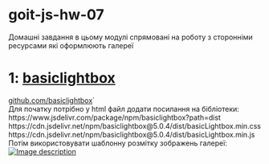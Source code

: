 # goit-js-hw-07

Домашні завдання в цьому модулі спрямовані на роботу з сторонніми ресурсами які оформлюють галереї

<h1>1: <a href="https://basiclightbox.electerious.com/" target="_blank">basiclightbox</a></h1>
<a href="https://github.com/electerious/basicLightbox">github.com/basiclightbox</a>`
<br>
Для початку потрібно у html файл додати посилання на бібліотеки:
<br>
https://www.jsdelivr.com/package/npm/basiclightbox?path=dist
<br>
https://cdn.jsdelivr.net/npm/basiclightbox@5.0.4/dist/basicLightbox.min.css
https://cdn.jsdelivr.net/npm/basiclightbox@5.0.4/dist/basicLightbox.min.js
<br>
Потім використовувати шаблонну розмітку зображень галереї:
<br>
<div class="gallery__item">
  <a class="gallery__link" href="large-image.jpg">
    <img
      class="gallery__image"
      src="small-image.jpg"
      data-source="large-image.jpg"
      alt="Image description"
    />
  </a>
</div>

